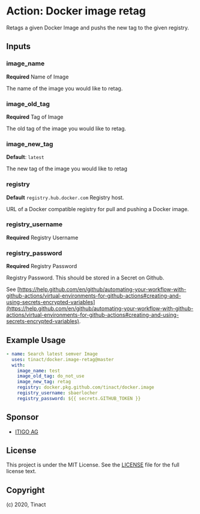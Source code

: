 # Action: Docker image retag

Retags a given Docker Image and pushs the new tag to the given registry.

## Inputs

### image_name

**Required** Name of Image

The name of the image you would like to retag.

### image_old_tag

**Required** Tag of Image

The old tag of the image you would like to retag.

### image_new_tag

**Default**: `latest`

The new tag of the image you would like to retag

### registry

**Default** `registry.hub.docker.com` Registry host.

URL of a Docker compatible registry for pull and pushing a Docker image.

### registry_username

**Required** Registry Username

### registry_password

**Required** Registry Password

Registry Password. This should be stored in a Secret on Github.

See [https://help.github.com/en/github/automating-your-workflow-with-github-actions/virtual-environments-for-github-actions#creating-and-using-secrets-encrypted-variables](https://help.github.com/en/github/automating-your-workflow-with-github-actions/virtual-environments-for-github-actions#creating-and-using-secrets-encrypted-variables).

## Example Usage

```yaml
- name: Search latest semver Image
  uses: tinact/docker.image-retag@master
  with:
    image_name: test
    image_old_tag: do_not_use
    image_new_tag: retag
    registry: docker.pkg.github.com/tinact/docker.image
    registry_username: sbaerlocher
    registry_password: ${{ secrets.GITHUB_TOKEN }}
```

## Sponsor

- [ITIGO AG](https://itigo.ch)

## License

This project is under the MIT License. See the [LICENSE](licence) file for the full license text.

## Copyright

(c) 2020, Tinact
